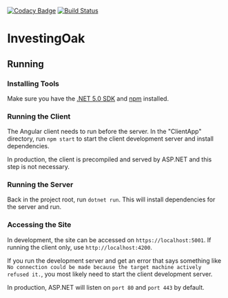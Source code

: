 [![Codacy Badge](https://api.codacy.com/project/badge/Grade/0cda63a48acd40c9b4332b4995e6194b)](https://app.codacy.com/gh/InvestingOak/InvestingOak?utm_source=github.com&utm_medium=referral&utm_content=InvestingOak/InvestingOak&utm_campaign=Badge_Grade)
﻿[![Build Status](https://travis-ci.com/InvestingOak/InvestingOak.svg?branch=master)](https://travis-ci.com/InvestingOak/InvestingOak)

# InvestingOak

## Running

### Installing Tools

Make sure you have the [.NET 5.0 SDK](https://dotnet.microsoft.com/download/dotnet/5.0) and 
[npm](https://www.npmjs.com/get-npm) installed.

### Running the Client

The Angular client needs to run before the server. In the "ClientApp" directory, 
run `npm start` to start the client development server and install dependencies.

In production, the client is precompiled and served by ASP.NET and this step is 
not necessary.

### Running the Server

Back in the project root, run `dotnet run`. This will install dependencies for the 
server and run.

### Accessing the Site

In development, the site can be accessed on `https://localhost:5001`. If running the client 
only, use `http://localhost:4200`.

If you run the development server and get an error that says something like 
`No connection could be made because the target machine actively refused it.`, you most 
likely need to start the client development server.

In production, ASP.NET will listen on `port 80` and `port 443` by default.

